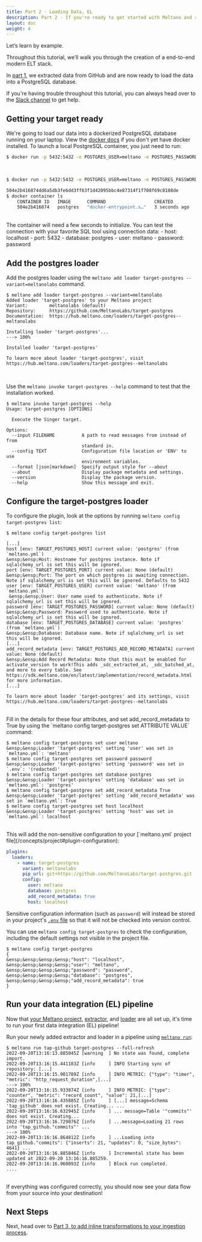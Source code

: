 ```yaml
---
title: Part 2 - Loading Data, EL
description: Part 2 - If you're ready to get started with Meltano and run an EL[T] pipeline with a data source and destination of your choosing, you've come to the right place!
layout: doc
weight: 4
---
```



Let’s learn by example.

Throughout this tutorial, we’ll walk you through the creation of a end-to-end modern ELT stack.

In  [part 1](/getting-started/part1), we extracted data from GitHub and are now ready to load the data into a PostgreSQL database.

<div class="notification is-success">
    <p>If you're having trouble throughout this tutorial, you can always head over to the <a href="https://meltano.com/slack">Slack channel</a> to get help.</p>
</div>

## Getting your target ready
We're going to load our data into a dockerized PostgreSQL database running on your laptop. View the [docker docs](https://docs.docker.com/get-docker/) if you don't yet have docker installed. To launch a local PostgreSQL container, you just need to run:

```bash
$ docker run -p 5432:5432 -e POSTGRES_USER=meltano -e POSTGRES_PASSWORD=password -d postgres
```
<br />
<div class="termy">

```bash
$ docker run -p 5432:5432 -e POSTGRES_USER=meltano -e POSTGRES_PASSWORD=password --name meltano_postgres -d postgres

504e2b416874dd6a5db3fe6dd3ff63f1d42095bbc4e87314f1f708f69c8188de
$ docker container ls
    CONTAINER ID   IMAGE      COMMAND                  CREATED         STATUS         PORTS                    NAMES
    504e2b416874   postgres   "docker-entrypoint.s…"   3 seconds ago   Up 3 seconds   0.0.0.0:5432->5432/tcp   kind_rosalind
```
</div>
<br />
The container will need a few seconds to initialize. You can test the connection with your favorite SQL tool using connection data:
- host: localhost
- port: 5432
- database: postgres
- user: meltano
- password: password

## Add the postgres loader
Add the postgres loader using the `meltano add loader target-postgres --variant=meltanolabs` command.

<div class="termy">

```console
$ meltano add loader target-postgres --variant=meltanolabs
Added loader 'target-postgres' to your Meltano project
Variant:        meltanolabs (default)
Repository:     https://github.com/MeltanoLabs/target-postgres
Documentation:  https://hub.meltano.com/loaders/target-postgres--meltanolabs

Installing loader 'target-postgres'...
---> 100%

Installed loader 'target-postgres'

To learn more about loader 'target-postgres', visit https://hub.meltano.com/loaders/target-postgres--meltanolabs
```
</div>
<br />

Use the ```meltano invoke target-postgres --help``` command to test that the installation worked.
<div class="termy">

```console
$ meltano invoke target-postgres --help
Usage: target-postgres [OPTIONS]

  Execute the Singer target.

Options:
  --input FILENAME          A path to read messages from instead of from
                            standard in.
  --config TEXT             Configuration file location or 'ENV' to use
                            environment variables.
  --format [json|markdown]  Specify output style for --about
  --about                   Display package metadata and settings.
  --version                 Display the package version.
  --help                    Show this message and exit.
```
</div>

## Configure the target-postgres loader
To configure the plugin, look at the options by running ```meltano config target-postgres list```:


<div class="termy">

```console
$ meltano config target-postgres list

[...]
host [env: TARGET_POSTGRES_HOST] current value: 'postgres' (from `meltano.yml`)
&ensp;&ensp;Host: Hostname for postgres instance. Note if sqlalchemy_url is set this will be ignored.
port [env: TARGET_POSTGRES_PORT] current value: None (default)
&ensp;&ensp;Port: The port on which postgres is awaiting connection. Note if sqlalchemy_url is set this will be ignored. Defaults to 5432
user [env: TARGET_POSTGRES_USER] current value: 'meltano' (from `meltano.yml`)
 &ensp;&ensp;User: User name used to authenticate. Note if sqlalchemy_url is set this will be ignored.
password [env: TARGET_POSTGRES_PASSWORD] current value: None (default)
&ensp;&ensp;Password: Password used to authenticate. Note if sqlalchemy_url is set this will be ignored.
database [env: TARGET_POSTGRES_DATABASE] current value: 'postgres' (from `meltano.yml`)
&ensp;&ensp;Database: Database name. Note if sqlalchemy_url is set this will be ignored.
[...]
add_record_metadata [env: TARGET_POSTGRES_ADD_RECORD_METADATA] current value: None (default)
&ensp;&ensp;Add Record Metadata: Note that this must be enabled for activate_version to work!This adds _sdc_extracted_at, _sdc_batched_at, and more to every table. See https://sdk.meltano.com/en/latest/implementation/record_metadata.html for more information.
[...]

To learn more about loader 'target-postgres' and its settings, visit https://hub.meltano.com/loaders/target-postgres--meltanolabs
```
</div>
<br />
Fill in the details for these four attributes, and set add_record_metadata to True by using the `meltano config target-postgres set ATTRIBUTE VALUE` command:

 <div class="termy">

```console
$ meltano config target-postgres set user meltano
&ensp;&ensp;Loader 'target-postgres' setting 'user' was set in `meltano.yml`: 'meltano'
$ meltano config target-postgres set password password
&ensp;&ensp;Loader 'target-postgres' setting 'password' was set in `.env`: '(redacted)'
$ meltano config target-postgres set database postgres
&ensp;&ensp;Loader 'target-postgres' setting 'database' was set in `meltano.yml`: 'postgres'
$ meltano config target-postgres set add_record_metadata True
&ensp;&ensp;Loader 'target-postgres' setting 'add_record_metadata' was set in `meltano.yml`: True
$ meltano config target-postgres set host localhost
&ensp;&ensp;Loader 'target-postgres' setting 'host' was set in `meltano.yml`: localhost
```
</div>
<br />
This will add the non-sensitive configuration to your [`meltano.yml` project file](/concepts/project#plugin-configuration):

   ```yml
   plugins:
     loaders:
       - name: target-postgres
         variant: meltanolabs
         pip_url: git+https://github.com/MeltanoLabs/target-postgres.git
         config:
           user: meltano
           database: postgres
           add_record_metadata: true
           host: localhost
   ```

Sensitive configuration information (such as `password`) will instead be stored in your project's [`.env` file](/concepts/project#env) so that it will not be checked into version control.

You can use `meltano config target-postgres` to check the configuration, including the default settings not visible in the project file.
 <div class="termy">

```console
$ meltano config target-postgres
{
&ensp;&ensp;&ensp;&ensp;"host": "localhost",
&ensp;&ensp;&ensp;&ensp;"user": "meltano",
&ensp;&ensp;&ensp;&ensp;"password": "password",
&ensp;&ensp;&ensp;&ensp;"database": "postgres",
&ensp;&ensp;&ensp;&ensp;"add_record_metadata": true
}
```
</div>

## Run your data integration (EL) pipeline

Now that [your Meltano project](#create-your-meltano-project), [extractor](#add-an-extractor-to-pull-data-from-a-source), and [loader](#add-a-loader-to-send-data-to-a-destination) are all set up, it's time to run your first data integration (EL) pipeline!

Run your newly added extractor and loader in a pipeline using [`meltano run`](/reference/command-line-interface#run):

<div class="termy">

```console
$ meltano run tap-github target-postgres --full-refresh
2022-09-20T13:16:13.885045Z [warning  ] No state was found, complete import.
2022-09-20T13:16:15.441183Z [info     ] INFO Starting sync of repository: [...]
2022-09-20T13:16:15.901789Z [info     ] INFO METRIC: {"type": "timer", "metric": "http_request_duration",[...]
---> 100%
2022-09-20T13:16:15.933874Z [info     ] INFO METRIC: {"type": "counter", "metric": "record_count", "value": 21,[...]
2022-09-20T13:16:16.435885Z [info     ] [...] message=Schema 'tap_github' does not exist. Creating... ...
2022-09-20T13:16:16.632945Z [info     ] ... message=Table '"commits"' does not exist. Creating...
2022-09-20T13:16:16.729076Z [info     ] ...message=Loading 21 rows into 'tap_github."commits"' ...
---> 100%
2022-09-20T13:16:16.864812Z [info     ] ...Loading into tap_github."commits": {"inserts": 21, "updates": 0, "size_bytes": 4641} ...
2022-09-20T13:16:16.885846Z [info     ] Incremental state has been updated at 2022-09-20 13:16:16.885259.
2022-09-20T13:16:16.960093Z [info     ] Block run completed.           ....
```
</div>
<br />
If everything was configured correctly, you should now see your data flow from your source into your destination!

## Next Steps

Next, head over to [Part 3, to add inline transformations to your ingestion process](/getting-started/part3).

<script src="/js/termynal.js"></script>
<script src="/js/termy_custom.js"></script>
